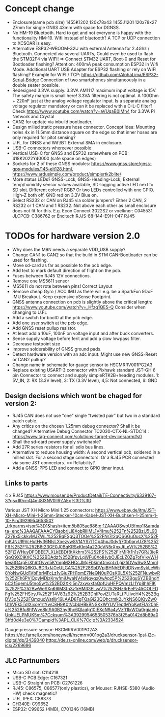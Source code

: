 # Concept change
- Enclosure(same pcb size) 1455K1202 120x78x43  1455J1201 120x78x27    27mm for single GNSS 43mm with space for DGNSS.     
- No HM-19 Bluetooth. Hard to get and not everyone is happy with the functionality HM-19. Wifi instead of bluetooth? A TCP or UDP connection to XCSOAR is easy.
- Alternative ESP32-WROOM-32U with external Antenna for 2.4Ghz / Bluetooth. Connected via several UARTs, Could even be used to flash the 
  STM32F4 via WIFI! => Connect STM32 UART, Boot-0 and Reset for Bootloader flashing? Attention: 400mA peak consumption ESP32 in Wifi Mode. Additional UART USB Adapter for ESP32 flashing or rely on WIFI flashing?
  Example for WIFI / TCP: https://github.com/AlphaLima/ESP32-Serial-Bridge Connection of two smartphones simultaneously in a double seater possible. 
- Redesigned 3.3VA supply. 3.3VA AM1117 maximum input voltage is 15V. The safety margin is small here! 3.3VA filtering is not optimal. A 100Ohm + 220nF just at the analog voltage regulator input. 
  Is a separate analog voltage regulator mandatory or can it be replaced with a C-L-C filter?  Check https://www.youtube.com/watch?v=aVUqaB0IMh4 for 3.3VA Pi Network and Crystal
- CAN2 for update via inbuild bootloader.
- Design milled static pressure hose connector. Concept Idea: Mounting holes 4x in 11.5mm distance square on the edge so that inner hoses are only required for pitot sensing?
- U.FL for  GNSS and Wifi/BT   External SMA in enclosure.
- USB-C connectors whereever possible
- Vertical USB-C for GNSS and ESP32 somewhere on PCB: 418K2022Y40000 (safe space on edges)
- Sockets for 2 of these GNSS modules: https://www.gnss.store/gnss-gps-modules/145-elt128.html,  https://www.ardusimple.com/product/simplertk2blite/
-  More status LEDs?   GNSS-Lock, GNSS-Heading-Lock,  External temp/humidity sensor values available,  SD-logging active LED next to SD slot. Different colors?  RGB?  Or two LEDs controlled with one GPIO. High-Z both off, GND red on 3.3V Blue on.
- Select RS232 or CAN on RJ45 via solder jumpers? Either 2 CAN, 2 RS232 or 1 CAN and 1 RS232.  Not above each other as small enclosure does not fit for this. E.g. Econ Connect 3022S2   or voelkner: C045531  JLCPCB: C386762 or 
Encitech RJJS-88-144-E9H-047 RJ45 


# TODOs for hardware version 2.0
- Why does the M9N needs a separate VDD_USB supply?
- Change CAN1 to CAN2 so that the build in STM CAN-Bootloader can be used for flashing.    
- Move sd-card as far as possible to the pcb edge.
- Add text to mark default direction of flight on the pcb. 
- Fuses between RJ45 12V connections. 
- Remove one MS5611 sensor
- MS5611 do not rote between pins! Correct Layout
- Remove cheap Gyro / ACC IMU as there will e.g. be a SparkFun 9DoF IMU Breakout. Keep expensive xSense Footprint.   
- GNSS antenna connection on pcb is slightly above the critical length: https://www.youtube.com/watch?v=_Hfzq1QES-Q  Consider when changing to U.FL
- Add a switch for boot0 at the pcb edge. 
- Add one user switch at the pcb edge. 
- Add GNSS reset pullup resistor.  
- At least add a 10uF, 100nF on voltage input and after buck converters.  
- Sense supply voltage before ferit and add a slow lowpass filter.   
- Decrease testpoint size 
- Improve solderability of GNSS ground pads. 
- Detect hardware version with an adc input. Might use new GNSS-Reset or CAN2 pullup?
- Change name in schematic for gauge sensor to HSCMRRV001PG2A3 
 - Replace existing USART-3 connector with Pixhawk standard JST-GH 6 pin Connector to connect and supply simpleRTK2B+heading modules.  1: 5V_IN, 2: RX (3.3V level), 3: TX (3.3V level), 4,5: Not connected, 6: GND

## Design decisions which wont be chaged for version 2:
- RJ45 CAN does not use "one" single "twisted pair" but two in a standard patch cable.
- Any critics on the chosen 1.25mm debug connector? Shall it be changed? Alternative Debug Connector TC2030-CTX-NL-STDC14 : https://www.tag-connect.com/solutions-target-devices/arm#s0
- Shall the sd-card power supply switchable? 
- Add 27R series resistors for all sdio bus lines. 
- Alternative to reduce housing width: A second vertical pcb, soldered in a milled slot. For a second stage connectors. Or a RJ45 PCB connected via some JST connectors. <= Reliability? 
- Add a GNSS-PPS LED and connect to GPIO timer input. 

## Links to parts
4 x RJ45 https://www.mouser.de/ProductDetail/TE-Connectivity/6339167-3?qs=Il0cmQ4mt8I3NV0IIRZAEg%3D%3D  

Various JST XH Micro Mini 1.25 connectors: https://www.ebay.de/itm/JST-XH-Micro-Mini-1-25mm-Stecker-10cm-Kabel-JST-XH-Buchsen-1-25mm-1-10-Pin/392995465350?_trkparms=ispr%3D1&hash=item5b805ae886:g:1ZAAAOSwoUBfmp1f&amdata=enc%3AAQAFAAACYBaobrjLl8XobRIiIML1V4Imu%252Fn%252BzU5L90Z278x5ickkyMJZWL%252BqFSgQ3TOOe%252FNr7r2qOS6GuOucX%252FmKJNUI9VcHutHy36NIsLXoezyw8Vf4YS7lTCp4hpJ0dyfj70b0arvUZ8%252F6%252F%252B8t23GE0J0BqKRSxKIqt4a220cVN5rXpxJtLeVi%252BS%252Fj2WHuyDFQBEE7LXLkEBDf8tXkhm3%252FS%252FjrMiRt1h1s7GRJ3ieRGpQ9XCiKrlC%252BDAdz%252BfpvLqWFu0XoIHybOJEcLZ0Zg7ofVixvWHkes6G4rgErXh6tOvvn5KYmpMXHCcJMgFbkimOmspLrLgjzfiDVwSwSMmnl%252BlNQ6KOJ8DRxfJOeULGA%252F28SbDVpiBHNhEDFdDNvmSykLeWh8YoNwGUd1VbFbrMFcLz1vGiu7PH1omE7NeQN0uPOsK0L5X%252FNuwbvR%252Fh6PVlQqyMDjzKrwfmiUwaNV4sNqyqx0wApz5P%252BguSYZBBnqYpC3f5qemU5tno5w%252BD2XKi5n7zxwxkfaQpfUuHFPQVmzLI1Yp8hhFlK%252F%252BwWeSXqK6lM3fn3z1rHM33ELyaV%252BHz6rEePz45OOLEDFg%252FHSjryJ%252F14V83z92%252B3DhIPoviZUTaRLfPUIvcH4%252BqDV3q%252FQmxuoWatiIjr16LAAD8FgFQaGj23QQhcrmk2JYkNS6QIQyZw0UthVEk5TdIXixoe1rtYwC8H9K0tVcbbHBkBNSKxWYUVTeptMYoKwtFIA20hFa%252Bfu8h1Wve8kt9A0B2hy9hc6QIaqIg10IEXcN9a4yVzft1lxWOa0rgiaeIgUpkUELPMUK5m%7Ccksum%3A3929954653505376b3f25a0142d8b89a03ffd0d4e3e0%7Campid%3APL_CLK%7Cclp%3A2334524


Gauge pressure sensor: HSCMRRV001PG2A3
https://de.farnell.com/honeywell/hscmrrv001pg2a3/drucksensor-1psi-i2c-digital/dp/3439040
https://de.rs-online.com/web/p/drucksensor-ics/2269696


## JLC Partnumbers
- Micro SD slot: C114218
- USB-C PCB Edge: C167321
- USB-C Straight on PCB: C2761226
- RJ45: C86575, C86577(only plastics),  or Mouser: RJHSE-5380 (Audio HW)  check magnetic? 
- U.FL IPEX: C88373
- CH340E: C99652
- ESP32: C99652 (4MB),  C701346 (16MB)



